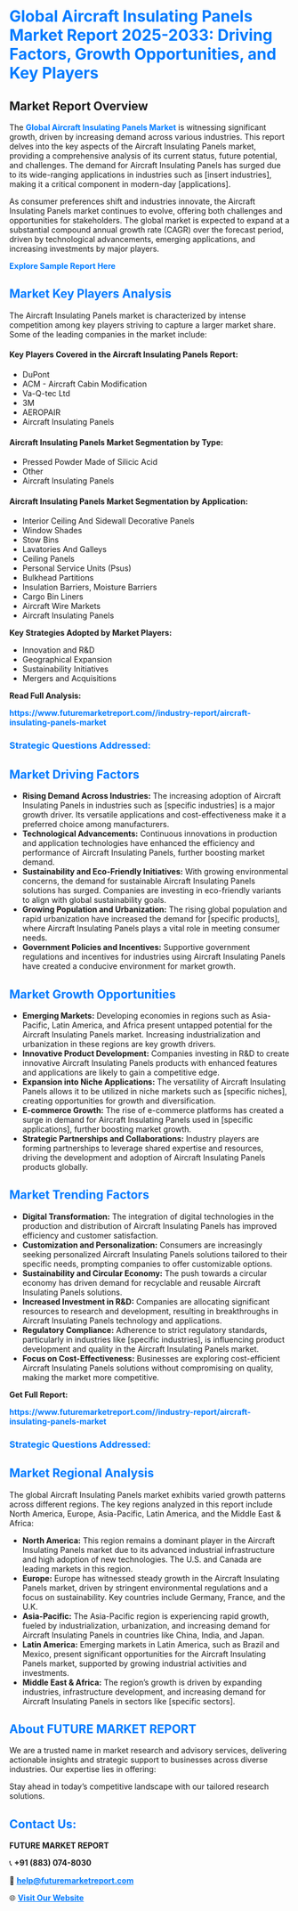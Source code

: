 <h1 style="color: #007BFF;">Global Aircraft Insulating Panels Market Report 2025-2033: Driving Factors, Growth Opportunities, and Key Players</h1>

<section id="overview">
<h2>Market Report Overview</h2>
<p>The <a href="https://www.futuremarketreport.com//industry-report/aircraft-insulating-panels-market" style="color: #007BFF; text-decoration: none;"><strong>Global Aircraft Insulating Panels Market</strong></a> is witnessing significant growth, driven by increasing demand across various industries. This report delves into the key aspects of the Aircraft Insulating Panels market, providing a comprehensive analysis of its current status, future potential, and challenges. The demand for Aircraft Insulating Panels has surged due to its wide-ranging applications in industries such as [insert industries], making it a critical component in modern-day [applications].</p>
<p>As consumer preferences shift and industries innovate, the Aircraft Insulating Panels market continues to evolve, offering both challenges and opportunities for stakeholders. The global market is expected to expand at a substantial compound annual growth rate (CAGR) over the forecast period, driven by technological advancements, emerging applications, and increasing investments by major players.</p>
</section>

<section id="overview">
<p><a href="https://www.futuremarketreport.com//request-sample/reportId=46072" style="color: #007BFF; text-decoration: none;"><strong>Explore Sample Report Here</strong></a></p>
</section>

<section id="key-players">
<h2 style="color: #007BFF;">Market Key Players Analysis</h2>
<p>The Aircraft Insulating Panels market is characterized by intense competition among key players striving to capture a larger market share. Some of the leading companies in the market include:</p>
<h4>Key Players Covered in the Aircraft Insulating Panels Report:</h4>
<ul><li>DuPont</li><li>ACM - Aircraft Cabin Modification</li><li>Va-Q-tec Ltd</li><li>3M</li><li>AEROPAIR</li><li>Aircraft Insulating Panels</li></ul>
<h4>Aircraft Insulating Panels Market Segmentation by Type:</h4>
<ul><li>Pressed Powder Made of Silicic Acid</li><li>Other</li><li>Aircraft Insulating Panels</li></ul>

<h4>Aircraft Insulating Panels Market Segmentation by Application:</h4>
<ul><li>Interior Ceiling And Sidewall Decorative Panels</li><li>Window Shades</li><li>Stow Bins</li><li>Lavatories And Galleys</li><li>Ceiling Panels</li><li>Personal Service Units (Psus)</li><li>Bulkhead Partitions</li><li>Insulation Barriers, Moisture Barriers</li><li>Cargo Bin Liners</li><li>Aircraft Wire Markets</li><li>Aircraft Insulating Panels</li></ul>
<p><strong>Key Strategies Adopted by Market Players:</strong></p>
<ul>
<li>Innovation and R&D</li>
<li>Geographical Expansion</li>
<li>Sustainability Initiatives</li>
<li>Mergers and Acquisitions</li>
</ul>
</section>

<section>
<p><strong>Read Full Analysis: </strong></p><a href="https://www.futuremarketreport.com//industry-report/aircraft-insulating-panels-market" style="color: #007BFF; text-decoration: none;"><strong>https://www.futuremarketreport.com//industry-report/aircraft-insulating-panels-market</strong></a>
<h3 style="color: #007BFF;">Strategic Questions Addressed:</h3>
</section>

<section id="driving-factors">
<h2 style="color: #007BFF;">Market Driving Factors</h2>
<ul>
<li><strong>Rising Demand Across Industries:</strong> The increasing adoption of Aircraft Insulating Panels in industries such as [specific industries] is a major growth driver. Its versatile applications and cost-effectiveness make it a preferred choice among manufacturers.</li>
<li><strong>Technological Advancements:</strong> Continuous innovations in production and application technologies have enhanced the efficiency and performance of Aircraft Insulating Panels, further boosting market demand.</li>
<li><strong>Sustainability and Eco-Friendly Initiatives:</strong> With growing environmental concerns, the demand for sustainable Aircraft Insulating Panels solutions has surged. Companies are investing in eco-friendly variants to align with global sustainability goals.</li>
<li><strong>Growing Population and Urbanization:</strong> The rising global population and rapid urbanization have increased the demand for [specific products], where Aircraft Insulating Panels plays a vital role in meeting consumer needs.</li>
<li><strong>Government Policies and Incentives:</strong> Supportive government regulations and incentives for industries using Aircraft Insulating Panels have created a conducive environment for market growth.</li>
</ul>
</section>

<section id="growth-opportunities">
<h2 style="color: #007BFF;">Market Growth Opportunities</h2>
<ul>
<li><strong>Emerging Markets:</strong> Developing economies in regions such as Asia-Pacific, Latin America, and Africa present untapped potential for the Aircraft Insulating Panels market. Increasing industrialization and urbanization in these regions are key growth drivers.</li>
<li><strong>Innovative Product Development:</strong> Companies investing in R&D to create innovative Aircraft Insulating Panels products with enhanced features and applications are likely to gain a competitive edge.</li>
<li><strong>Expansion into Niche Applications:</strong> The versatility of Aircraft Insulating Panels allows it to be utilized in niche markets such as [specific niches], creating opportunities for growth and diversification.</li>
<li><strong>E-commerce Growth:</strong> The rise of e-commerce platforms has created a surge in demand for Aircraft Insulating Panels used in [specific applications], further boosting market growth.</li>
<li><strong>Strategic Partnerships and Collaborations:</strong> Industry players are forming partnerships to leverage shared expertise and resources, driving the development and adoption of Aircraft Insulating Panels products globally.</li>
</ul>
</section>

<section id="trending-factors">
<h2 style="color: #007BFF;">Market Trending Factors</h2>
<ul>
<li><strong>Digital Transformation:</strong> The integration of digital technologies in the production and distribution of Aircraft Insulating Panels has improved efficiency and customer satisfaction.</li>
<li><strong>Customization and Personalization:</strong> Consumers are increasingly seeking personalized Aircraft Insulating Panels solutions tailored to their specific needs, prompting companies to offer customizable options.</li>
<li><strong>Sustainability and Circular Economy:</strong> The push towards a circular economy has driven demand for recyclable and reusable Aircraft Insulating Panels solutions.</li>
<li><strong>Increased Investment in R&D:</strong> Companies are allocating significant resources to research and development, resulting in breakthroughs in Aircraft Insulating Panels technology and applications.</li>
<li><strong>Regulatory Compliance:</strong> Adherence to strict regulatory standards, particularly in industries like [specific industries], is influencing product development and quality in the Aircraft Insulating Panels market.</li>
<li><strong>Focus on Cost-Effectiveness:</strong> Businesses are exploring cost-efficient Aircraft Insulating Panels solutions without compromising on quality, making the market more competitive.</li>
</ul>
</section>

<section>
<p><strong>Get Full Report: </strong></p><a href="https://www.futuremarketreport.com//industry-report/aircraft-insulating-panels-market" style="color: #007BFF; text-decoration: none;"><strong>https://www.futuremarketreport.com//industry-report/aircraft-insulating-panels-market</strong></a>
<h3 style="color: #007BFF;">Strategic Questions Addressed:</h3>
</section>


<section id="regional-analysis">
<h2 style="color: #007BFF;">Market Regional Analysis</h2>
<p>The global Aircraft Insulating Panels market exhibits varied growth patterns across different regions. The key regions analyzed in this report include North America, Europe, Asia-Pacific, Latin America, and the Middle East & Africa:</p>
<ul>
<li><strong>North America:</strong> This region remains a dominant player in the Aircraft Insulating Panels market due to its advanced industrial infrastructure and high adoption of new technologies. The U.S. and Canada are leading markets in this region.</li>
<li><strong>Europe:</strong> Europe has witnessed steady growth in the Aircraft Insulating Panels market, driven by stringent environmental regulations and a focus on sustainability. Key countries include Germany, France, and the U.K.</li>
<li><strong>Asia-Pacific:</strong> The Asia-Pacific region is experiencing rapid growth, fueled by industrialization, urbanization, and increasing demand for Aircraft Insulating Panels in countries like China, India, and Japan.</li>
<li><strong>Latin America:</strong> Emerging markets in Latin America, such as Brazil and Mexico, present significant opportunities for the Aircraft Insulating Panels market, supported by growing industrial activities and investments.</li>
<li><strong>Middle East & Africa:</strong> The region’s growth is driven by expanding industries, infrastructure development, and increasing demand for Aircraft Insulating Panels in sectors like [specific sectors].</li>
</ul>
</section>

<footer>
<h2 style="color: #007BFF;">About FUTURE MARKET REPORT</h2>
<p>We are a trusted name in market research and advisory services, delivering actionable insights and strategic support to businesses across diverse industries. Our expertise lies in offering:</p>

<p>Stay ahead in today’s competitive landscape with our tailored research solutions.</p>

<h2 style="color: #007BFF;">Contact Us:</h2>
<p><strong>FUTURE MARKET REPORT</strong></p>
<p>📞 <strong>+91 (883) 074-8030</strong></p>
<p>📧 <strong><a href="mailto:help@futuremarketreport.com" style="color: #007BFF;">help@futuremarketreport.com</a></strong></p>
<p>🌐 <strong><a href="https://www.futuremarketreport.com/" style="color: #007BFF;">Visit Our Website</a></strong></p>
</footer>